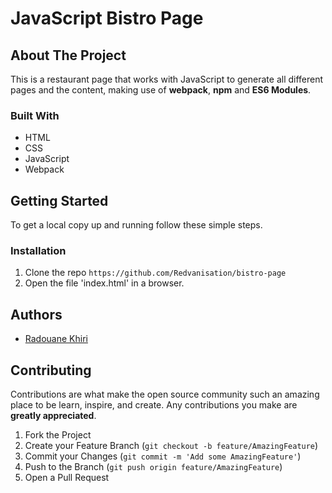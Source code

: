 # JavaScript Bistro Page

## About The Project

This is a restaurant page that works with JavaScript to generate all different pages and the content, making use of **webpack**, **npm** and **ES6 Modules**. 


### Built With

* HTML
* CSS
* JavaScript
* Webpack

## Getting Started

To get a local copy up and running follow these simple steps.


### Installation
 
1. Clone the repo
  `https://github.com/Redvanisation/bistro-page`
2. Open the file 'index.html' in a browser.

## Authors

* [Radouane Khiri](https://github.com/Redvanisation)


## Contributing

Contributions are what make the open source community such an amazing place to be learn, inspire, and create. Any contributions you make are **greatly appreciated**.

1. Fork the Project
2. Create your Feature Branch (`git checkout -b feature/AmazingFeature`)
3. Commit your Changes (`git commit -m 'Add some AmazingFeature'`)
4. Push to the Branch (`git push origin feature/AmazingFeature`)
5. Open a Pull Request